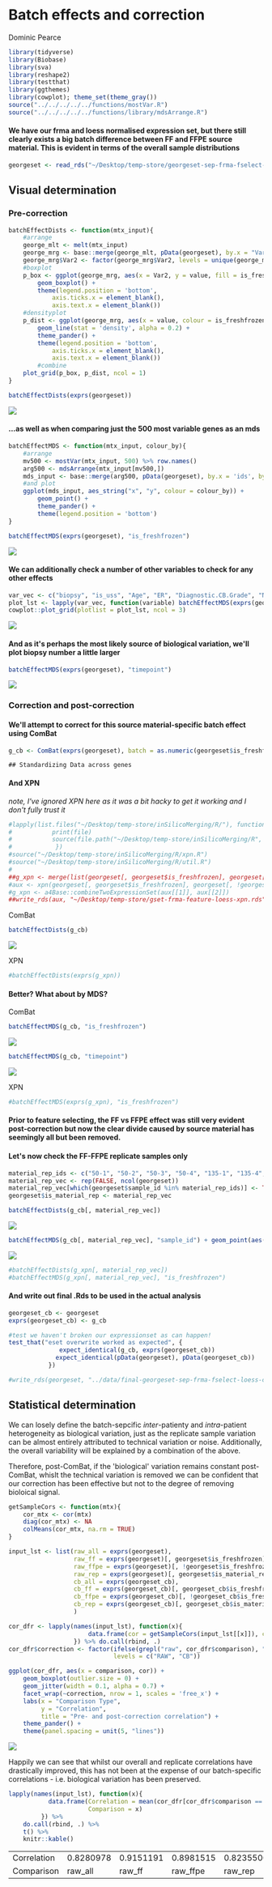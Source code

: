 Batch effects and correction
================
Dominic Pearce

``` r
library(tidyverse)
library(Biobase)
library(sva)
library(reshape2)
library(testthat)
library(ggthemes)
library(cowplot); theme_set(theme_gray())
source("../../../../../functions/mostVar.R")
source("../../../../../functions/library/mdsArrange.R")
```

#### We have our frma and loess normalised expression set, but there still clearly exists a big batch difference between FF and FFPE source material. This is evident in terms of the overall sample distributions

``` r
georgeset <- read_rds("~/Desktop/temp-store/georgeset-sep-frma-fselect-loess-clin.Rds")
```

Visual determination
--------------------

### Pre-correction

``` r
batchEffectDists <- function(mtx_input){
    #arrange
    george_mlt <- melt(mtx_input)
    george_mrg <- base::merge(george_mlt, pData(georgeset), by.x = "Var2", by.y = 0)
    george_mrg$Var2 <- factor(george_mrg$Var2, levels = unique(george_mrg$Var2[order(george_mrg$is_freshfrozen)]))
    #boxplot
    p_box <- ggplot(george_mrg, aes(x = Var2, y = value, fill = is_freshfrozen)) + 
        geom_boxplot() +
        theme(legend.position = 'bottom',
            axis.ticks.x = element_blank(),
            axis.text.x = element_blank())
    #densityplot
    p_dist <- ggplot(george_mrg, aes(x = value, colour = is_freshfrozen, group = Var2), alpha = 0.05) + 
        geom_line(stat = 'density', alpha = 0.2) + 
        theme_pander() +    
        theme(legend.position = 'bottom',
            axis.ticks.x = element_blank(),
            axis.text.x = element_blank()) 
        #combine
    plot_grid(p_box, p_dist, ncol = 1)
}

batchEffectDists(exprs(georgeset))
```

<img src="batch-correction_files/figure-markdown_github-ascii_identifiers/unnamed-chunk-4-1.png" style="display: block; margin: auto;" />

#### ...as well as when comparing just the 500 most variable genes as an mds

``` r
batchEffectMDS <- function(mtx_input, colour_by){
    #arrange
    mv500 <- mostVar(mtx_input, 500) %>% row.names()
    arg500 <- mdsArrange(mtx_input[mv500,]) 
    mds_input <- base::merge(arg500, pData(georgeset), by.x = 'ids', by.y = 0)
    #and plot
    ggplot(mds_input, aes_string("x", "y", colour = colour_by)) + 
        geom_point() + 
        theme_pander() + 
        theme(legend.position = 'bottom')
}

batchEffectMDS(exprs(georgeset), "is_freshfrozen")
```

<img src="batch-correction_files/figure-markdown_github-ascii_identifiers/unnamed-chunk-5-1.png" style="display: block; margin: auto;" />

#### We can additionally check a number of other variables to check for any other effects

``` r
var_vec <- c("biopsy", "is_uss", "Age", "ER", "Diagnostic.CB.Grade", "No.of.Pos.Nodes")
plot_lst <- lapply(var_vec, function(variable) batchEffectMDS(exprs(georgeset), variable))
cowplot::plot_grid(plotlist = plot_lst, ncol = 3)
```

<img src="batch-correction_files/figure-markdown_github-ascii_identifiers/unnamed-chunk-6-1.png" style="display: block; margin: auto;" />

#### And as it's perhaps the most likely source of biological variation, we'll plot biopsy number a little larger

``` r
batchEffectMDS(exprs(georgeset), "timepoint")
```

<img src="batch-correction_files/figure-markdown_github-ascii_identifiers/unnamed-chunk-7-1.png" style="display: block; margin: auto;" />

### Correction and post-correction

#### We'll attempt to correct for this source material-specific batch effect using ComBat

``` r
g_cb <- ComBat(exprs(georgeset), batch = as.numeric(georgeset$is_freshfrozen))
```

    ## Standardizing Data across genes

#### And XPN

*note, I've ignored XPN here as it was a bit hacky to get it working and I don't fully trust it*

``` r
#lapply(list.files("~/Desktop/temp-store/inSilicoMerging/R/"), function(file){
#           print(file)
#           source(file.path("~/Desktop/temp-store/inSilicoMerging/R", file))
#            })
#source("~/Desktop/temp-store/inSilicoMerging/R/xpn.R")
#source("~/Desktop/temp-store/inSilicoMerging/R/util.R")
#
##g_xpn <- merge(list(georgeset[, georgeset$is_freshfrozen], georgeset[, !georgeset$is_freshfrozen]), method = "XPN")
#aux <- xpn(georgeset[, georgeset$is_freshfrozen], georgeset[, !georgeset$is_freshfrozen])
#g_xpn <- a4Base::combineTwoExpressionSet(aux[[1]], aux[[2]])
##write_rds(aux, "~/Desktop/temp-store/gset-frma-feature-loess-xpn.rds")
```

ComBat

``` r
batchEffectDists(g_cb)
```

<img src="batch-correction_files/figure-markdown_github-ascii_identifiers/unnamed-chunk-10-1.png" style="display: block; margin: auto;" />

XPN

``` r
#batchEffectDists(exprs(g_xpn))
```

#### Better? What about by MDS?

ComBat

``` r
batchEffectMDS(g_cb, "is_freshfrozen")
```

<img src="batch-correction_files/figure-markdown_github-ascii_identifiers/unnamed-chunk-12-1.png" style="display: block; margin: auto;" />

``` r
batchEffectMDS(g_cb, "timepoint") 
```

<img src="batch-correction_files/figure-markdown_github-ascii_identifiers/unnamed-chunk-12-2.png" style="display: block; margin: auto;" />

XPN

``` r
#batchEffectMDS(exprs(g_xpn), "is_freshfrozen")
```

#### Prior to feature selecting, the FF vs FFPE effect was still very evident post-correction but now the clear divide caused by source material has seemingly all but been removed.

#### Let's now check the FF-FFPE replicate samples only

``` r
material_rep_ids <- c("50-1", "50-2", "50-3", "50-4", "135-1", "135-4", "188-1", "268-1", "268-2", "298-1", "298-2", "347-3", "413-1", "413-2", "416-1", "416-2")
material_rep_vec <- rep(FALSE, ncol(georgeset))
material_rep_vec[which(georgeset$sample_id %in% material_rep_ids)] <- TRUE
georgeset$is_material_rep <- material_rep_vec

batchEffectDists(g_cb[, material_rep_vec])
```

<img src="batch-correction_files/figure-markdown_github-ascii_identifiers/unnamed-chunk-14-1.png" style="display: block; margin: auto;" />

``` r
batchEffectMDS(g_cb[, material_rep_vec], "sample_id") + geom_point(aes(size = is_freshfrozen))
```

<img src="batch-correction_files/figure-markdown_github-ascii_identifiers/unnamed-chunk-14-2.png" style="display: block; margin: auto;" />

``` r
#batchEffectDists(g_xpn[, material_rep_vec])
#batchEffectMDS(g_xpn[, material_rep_vec], "is_freshfrozen")
```

#### And write out final .Rds to be used in the actual analysis

``` r
georgeset_cb <- georgeset
exprs(georgeset_cb) <- g_cb

#test we haven't broken our expressionset as can happen!
test_that("eset overwrite worked as expected", {
              expect_identical(g_cb, exprs(georgeset_cb))
             expect_identical(pData(georgeset), pData(georgeset_cb))
           })

#write_rds(georgeset, "../data/final-georgeset-sep-frma-fselect-loess-clin-cb.Rds")
```

Statistical determination
-------------------------

We can losely define the batch-sepcific *inter*-patienty and *intra*-patient heterogeneity as biological variation, just as the replicate sample variation can be almost entirely attributed to technical variation or noise. Additionally, the overall variability will be explained by a combination of the above.

Therefore, post-ComBat, if the 'biological' variation remains constant post-ComBat, whislt the technical variation is removed we can be confident that our correction has been effective but not to the degree of removing bioloical signal.

``` r
getSampleCors <- function(mtx){
    cor_mtx <- cor(mtx)
    diag(cor_mtx) <- NA
    colMeans(cor_mtx, na.rm = TRUE)
}

input_lst <- list(raw_all = exprs(georgeset), 
                  raw_ff = exprs(georgeset)[, georgeset$is_freshfrozen],
                  raw_ffpe = exprs(georgeset)[, !georgeset$is_freshfrozen],
                  raw_rep = exprs(georgeset)[, georgeset$is_material_rep],
                  cb_all = exprs(georgeset_cb), 
                  cb_ff = exprs(georgeset_cb)[, georgeset_cb$is_freshfrozen],
                  cb_ffpe = exprs(georgeset_cb)[, !georgeset_cb$is_freshfrozen],
                  cb_rep = exprs(georgeset_cb)[, georgeset_cb$is_material_rep]
                  )

cor_dfr <- lapply(names(input_lst), function(x){
                      data.frame(cor = getSampleCors(input_lst[[x]]), comparison = x)
                  }) %>% do.call(rbind, .)
cor_dfr$correction <- factor(ifelse(grepl("raw", cor_dfr$comparison), "RAW", "CB"), 
                             levels = c("RAW", "CB"))

ggplot(cor_dfr, aes(x = comparison, cor)) + 
    geom_boxplot(outlier.size = 0) + 
    geom_jitter(width = 0.1, alpha = 0.7) +
    facet_wrap(~correction, nrow = 1, scales = 'free_x') + 
    labs(x = "Comparison Type", 
         y = "Correlation", 
         title = "Pre- and post-correction correlation") +
    theme_pander() +
    theme(panel.spacing = unit(5, "lines"))
```

<img src="batch-correction_files/figure-markdown_github-ascii_identifiers/unnamed-chunk-16-1.png" style="display: block; margin: auto;" />

Happily we can see that whilst our overall and replicate correlations have drastically improved, this has not been at the expense of our batch-specific correlations - i.e. biological variation has been preserved.

``` r
lapply(names(input_lst), function(x){
           data.frame(Correlation = mean(cor_dfr[cor_dfr$comparison == x,]$cor), 
                      Comparison = x) 
         }) %>% 
    do.call(rbind, .) %>%
    t() %>% 
    knitr::kable()
```

|             |           |           |           |           |           |           |           |           |
|:------------|:----------|:----------|:----------|:----------|:----------|:----------|:----------|:----------|
| Correlation | 0.8280978 | 0.9151191 | 0.8981515 | 0.8235500 | 0.9010825 | 0.9002291 | 0.9006958 | 0.9027842 |
| Comparison  | raw\_all  | raw\_ff   | raw\_ffpe | raw\_rep  | cb\_all   | cb\_ff    | cb\_ffpe  | cb\_rep   |
